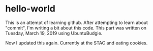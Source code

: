 # hello-world
This is an attempt of learning github.
After attempting to learn about "commit", I'm writing a bit about this code. 
This part was written on Tuesday, March 19, 2019 using UbuntuBudgie.

Now I updated this again. Currently at the STAC and eating cookies.
